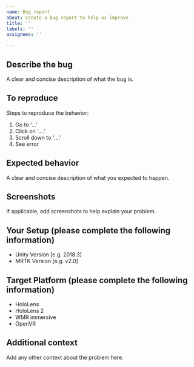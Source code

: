 ```yaml
---
name: Bug report
about: Create a bug report to help us improve
title: ''
labels: ''
assignees: ''

---
```


## Describe the bug

A clear and concise description of what the bug is.

## To reproduce

Steps to reproduce the behavior:

1. Go to '...'
2. Click on '....'
3. Scroll down to '....'
4. See error

## Expected behavior

A clear and concise description of what you expected to happen.

## Screenshots

If applicable, add screenshots to help explain your problem.

## Your Setup (please complete the following information)

- Unity Version [e.g. 2018.3]
- MRTK Version [e.g. v2.0]

## Target Platform (please complete the following information)

- HoloLens
- HoloLens 2
- WMR immersive
- OpenVR

## Additional context

Add any other context about the problem here.
